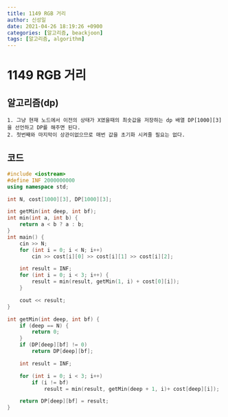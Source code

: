 ```yaml
---
title: 1149 RGB 거리
author: 신성일
date: 2021-04-26 18:19:26 +0900
categories: [알고리즘, beackjoon]
tags: [알고리즘, algorithm]
---
```


# 1149 RGB 거리

## 알고리즘(dp)

    1. 그냥 현재 노드에서 이전의 상태가 X였을때의 최솟값을 저장하는 dp 배열 DP[1000][3] 을 선언하고 DP를 해주면 된다.
    2. 첫번째와 마지막이 상관이없으므로 매번 값을 초기화 시켜줄 필요는 없다.

## 코드

```cpp
#include <iostream>
#define INF 2000000000
using namespace std;

int N, cost[1000][3], DP[1000][3];

int getMin(int deep, int bf);
int min(int a, int b) {
	return a < b ? a : b;
}
int main() {
	cin >> N;
	for (int i = 0; i < N; i++)
		cin >> cost[i][0] >> cost[i][1] >> cost[i][2];

	int result = INF;
	for (int i = 0; i < 3; i++) {
		result = min(result, getMin(1, i) + cost[0][i]);
	}

	cout << result;
}

int getMin(int deep, int bf) {
	if (deep == N) {
		return 0;
	}
	if (DP[deep][bf] != 0)
		return DP[deep][bf];

	int result = INF;

	for (int i = 0; i < 3; i++)
		if (i != bf)
			result = min(result, getMin(deep + 1, i)+ cost[deep][i]);

	return DP[deep][bf] = result;
}
```
